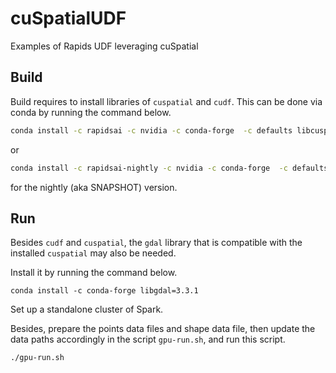 # cuSpatialUDF

Examples of Rapids UDF leveraging cuSpatial

## Build
Build requires to install libraries of `cuspatial` and `cudf`. This can be done via conda by running the command below.
```Bash
conda install -c rapidsai -c nvidia -c conda-forge  -c defaults libcuspatial=22.02
```
or
```Bash
conda install -c rapidsai-nightly -c nvidia -c conda-forge  -c defaults libcuspatial=22.04
```
for the nightly (aka SNAPSHOT) version.

## Run
Besides `cudf` and `cuspatial`, the `gdal` library that is compatible with the installed `cuspatial` may also be needed.

Install it by running the command below.
```
conda install -c conda-forge libgdal=3.3.1
```
Set up a standalone cluster of Spark.

Besides, prepare the points data files and shape data file, then update the data paths accordingly in the script `gpu-run.sh`, and run this script.
 ```Bash
 ./gpu-run.sh
 ```